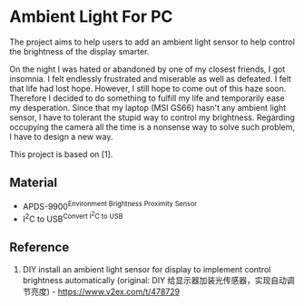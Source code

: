 # Ambient Light For PC

The project aims to help users to add an ambient light sensor to help control the brightness of the display smarter.

On the night I was hated or abandoned by one of my closest friends, I got insomnia. I felt endlessly frustrated and miserable as well as defeated. I felt that life had lost hope. However, I still hope to come out of this haze soon. Therefore I decided to do something to fulfill my life and temporarily ease my desperation. Since that my laptop (MSI GS66) hasn't any ambient light sensor, I have to tolerant the stupid way to control my brightness. Regarding occupying the camera all the time is a nonsense way to solve such problem, I have to design a new way.

This project is based on [1].

## Material

- APDS-9900<sup>Environment Brightness Proximity Sensor</sup>
- I<sup>2</sup>C to USB<sup>Convert I<sup>2</sup>C to USB</sup>

## Reference

1. DIY install an ambient light sensor for display to implement control brightness automatically (original: DIY 给显示器加装光传感器，实现自动调节亮度) - <https://www.v2ex.com/t/478729>
